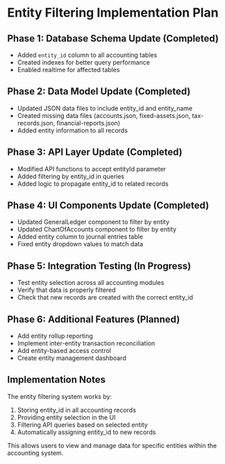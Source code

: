 # Entity Filtering Implementation Plan

## Phase 1: Database Schema Update (Completed)
- Added `entity_id` column to all accounting tables
- Created indexes for better query performance
- Enabled realtime for affected tables

## Phase 2: Data Model Update (Completed)
- Updated JSON data files to include entity_id and entity_name
- Created missing data files (accounts.json, fixed-assets.json, tax-records.json, financial-reports.json)
- Added entity information to all records

## Phase 3: API Layer Update (Completed)
- Modified API functions to accept entityId parameter
- Added filtering by entity_id in queries
- Added logic to propagate entity_id to related records

## Phase 4: UI Components Update (Completed)
- Updated GeneralLedger component to filter by entity
- Updated ChartOfAccounts component to filter by entity
- Added entity column to journal entries table
- Fixed entity dropdown values to match data

## Phase 5: Integration Testing (In Progress)
- Test entity selection across all accounting modules
- Verify that data is properly filtered
- Check that new records are created with the correct entity_id

## Phase 6: Additional Features (Planned)
- Add entity rollup reporting
- Implement inter-entity transaction reconciliation
- Add entity-based access control
- Create entity management dashboard

## Implementation Notes

The entity filtering system works by:

1. Storing entity_id in all accounting records
2. Providing entity selection in the UI
3. Filtering API queries based on selected entity
4. Automatically assigning entity_id to new records

This allows users to view and manage data for specific entities within the accounting system.